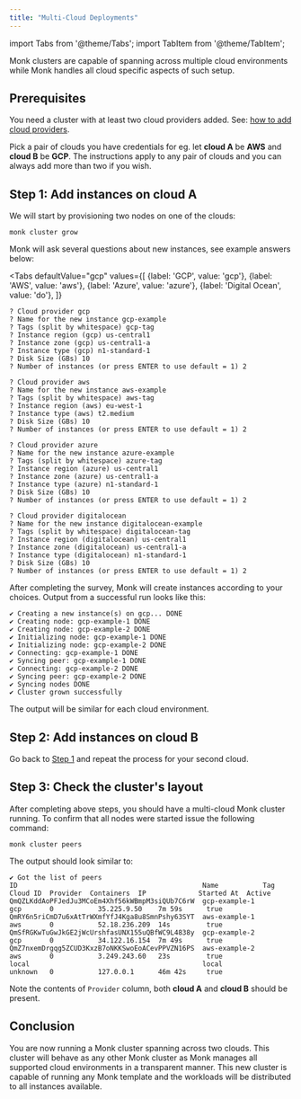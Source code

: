```yaml
---
title: "Multi-Cloud Deployments"
---
```


import Tabs from '@theme/Tabs';
import TabItem from '@theme/TabItem';

Monk clusters are capable of spanning across multiple cloud environments while Monk handles all cloud specific aspects of such setup.

## Prerequisites

You need a cluster with at least two cloud providers added.
See: [how to add cloud providers](cloud-provider).

Pick a pair of clouds you have credentials for eg. let **cloud A** be **AWS** and **cloud B** be **GCP**. The instructions apply to any pair of clouds and you can always add more than two if you wish.

## Step 1: Add instances on cloud A

We will start by provisioning two nodes on one of the clouds:

    monk cluster grow

Monk will ask several questions about new instances, see example answers below:

<Tabs
  defaultValue="gcp"
  values={[
    {label: 'GCP', value: 'gcp'},
    {label: 'AWS', value: 'aws'},
    {label: 'Azure', value: 'azure'},
    {label: 'Digital Ocean', value: 'do'},
  ]}
>

<TabItem value="gcp">

    ? Cloud provider gcp
    ? Name for the new instance gcp-example
    ? Tags (split by whitespace) gcp-tag
    ? Instance region (gcp) us-central1
    ? Instance zone (gcp) us-central1-a
    ? Instance type (gcp) n1-standard-1
    ? Disk Size (GBs) 10
    ? Number of instances (or press ENTER to use default = 1) 2

</TabItem>

<TabItem value="aws">

    ? Cloud provider aws
    ? Name for the new instance aws-example
    ? Tags (split by whitespace) aws-tag
    ? Instance region (aws) eu-west-1
    ? Instance type (aws) t2.medium
    ? Disk Size (GBs) 10
    ? Number of instances (or press ENTER to use default = 1) 2

</TabItem>

<TabItem value="azure">

    ? Cloud provider azure
    ? Name for the new instance azure-example
    ? Tags (split by whitespace) azure-tag
    ? Instance region (azure) us-central1
    ? Instance zone (azure) us-central1-a
    ? Instance type (azure) n1-standard-1
    ? Disk Size (GBs) 10
    ? Number of instances (or press ENTER to use default = 1) 2

</TabItem>

<TabItem value="do">

    ? Cloud provider digitalocean
    ? Name for the new instance digitalocean-example
    ? Tags (split by whitespace) digitalocean-tag
    ? Instance region (digitalocean) us-central1
    ? Instance zone (digitalocean) us-central1-a
    ? Instance type (digitalocean) n1-standard-1
    ? Disk Size (GBs) 10
    ? Number of instances (or press ENTER to use default = 1) 2

</TabItem>

</Tabs>

After completing the survey, Monk will create instances according to your choices. Output from a successful run looks like this:

    ✔ Creating a new instance(s) on gcp... DONE
    ✔ Creating node: gcp-example-1 DONE
    ✔ Creating node: gcp-example-2 DONE
    ✔ Initializing node: gcp-example-1 DONE
    ✔ Initializing node: gcp-example-2 DONE
    ✔ Connecting: gcp-example-1 DONE
    ✔ Syncing peer: gcp-example-1 DONE
    ✔ Connecting: gcp-example-2 DONE
    ✔ Syncing peer: gcp-example-2 DONE
    ✔ Syncing nodes DONE
    ✔ Cluster grown successfully

The output will be similar for each cloud environment.

## Step 2: Add instances on cloud B

Go back to [Step 1](#step-1-add-peers-on-cloud-a) and repeat the process for your second cloud.

## Step 3: Check the cluster's layout

After completing above steps, you should have a multi-cloud Monk cluster running. To confirm that all nodes were started issue the following command:

    monk cluster peers

The output should look similar to:

    ✔ Got the list of peers
    ID                                              Name           Tag  Cloud ID  Provider  Containers  IP             Started At  Active
    QmQZLKddAoPFJedJu3MCoEm4Xhf56kWBmpM3siQUb7C6rW  gcp-example-1                 gcp       0           35.225.9.50    7m 59s      true
    QmRY6n5riCmD7u6xAtTrWXmfYfJ4Kga8u8SmnPshy63SYT  aws-example-1                 aws       0           52.18.236.209  14s         true
    QmSfRGKwTuGwJkGE2jWcUrshfasUNX155uQBfWC9L4838y  gcp-example-2                 gcp       0           34.122.16.154  7m 49s      true
    QmZ7nxemDrgqg5ZCUD3KxzB7oNKKSwoEoACevPPVZN16PS  aws-example-2                 aws       0           3.249.243.60   23s         true
    local                                           local                         unknown   0           127.0.0.1      46m 42s     true

Note the contents of `Provider` column, both **cloud A** and **cloud B** should be present.

## Conclusion

You are now running a Monk cluster spanning across two clouds. This cluster will behave as any other Monk cluster as Monk manages all supported cloud environments in a transparent manner. This new cluster is capable of running any Monk template and the workloads will be distributed to all instances available.
